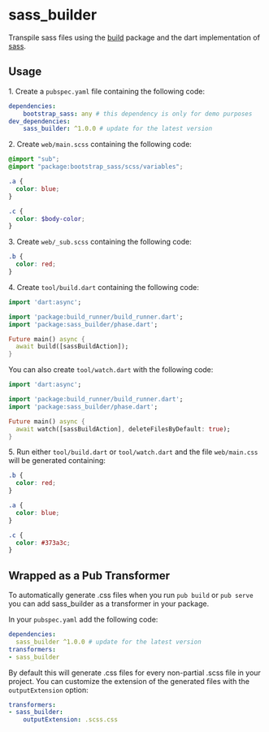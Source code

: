 # sass_builder

Transpile sass files using the [build][1] package and the dart implementation
of [sass][2].

[1]: https://github.com/dart-lang/build
[2]: https://github.com/sass/dart-sass

## Usage

1\. Create a `pubspec.yaml` file containing the following code:

```yaml
dependencies:
    bootstrap_sass: any # this dependency is only for demo purposes
dev_dependencies:
    sass_builder: ^1.0.0 # update for the latest version
```

2\. Create `web/main.scss` containing the following code:

```scss
@import "sub";
@import "package:bootstrap_sass/scss/variables";

.a {
  color: blue;
}

.c {
  color: $body-color;
}
```

3\. Create `web/_sub.scss` containing the following code:

```scss
.b {
  color: red;
}
```

4\. Create `tool/build.dart` containing the following code:

```dart
import 'dart:async';

import 'package:build_runner/build_runner.dart';
import 'package:sass_builder/phase.dart';

Future main() async {
  await build([sassBuildAction]);
}
```

You can also create `tool/watch.dart` with the following code:

```dart
import 'dart:async';

import 'package:build_runner/build_runner.dart';
import 'package:sass_builder/phase.dart';

Future main() async {
  await watch([sassBuildAction], deleteFilesByDefault: true);
}
```

5\. Run either `tool/build.dart` or `tool/watch.dart` and the file `web/main.css`
will be generated containing:

```css
.b {
  color: red;
}

.a {
  color: blue;
}

.c {
  color: #373a3c;
}

```

## Wrapped as a Pub Transformer

To automatically generate .css files when you run `pub build` or `pub serve`
you can add sass_builder as a transformer in your package.

In your `pubspec.yaml` add the following code:

```yaml
dependencies:
  sass_builder ^1.0.0 # update for the latest version
transformers:
- sass_builder
```

By default this will generate .css files for every non-partial .scss file in your project. You can customize the extension of the generated files with the `outputExtension` option:

```yaml
transformers:
- sass_builder:
    outputExtension: .scss.css
```

